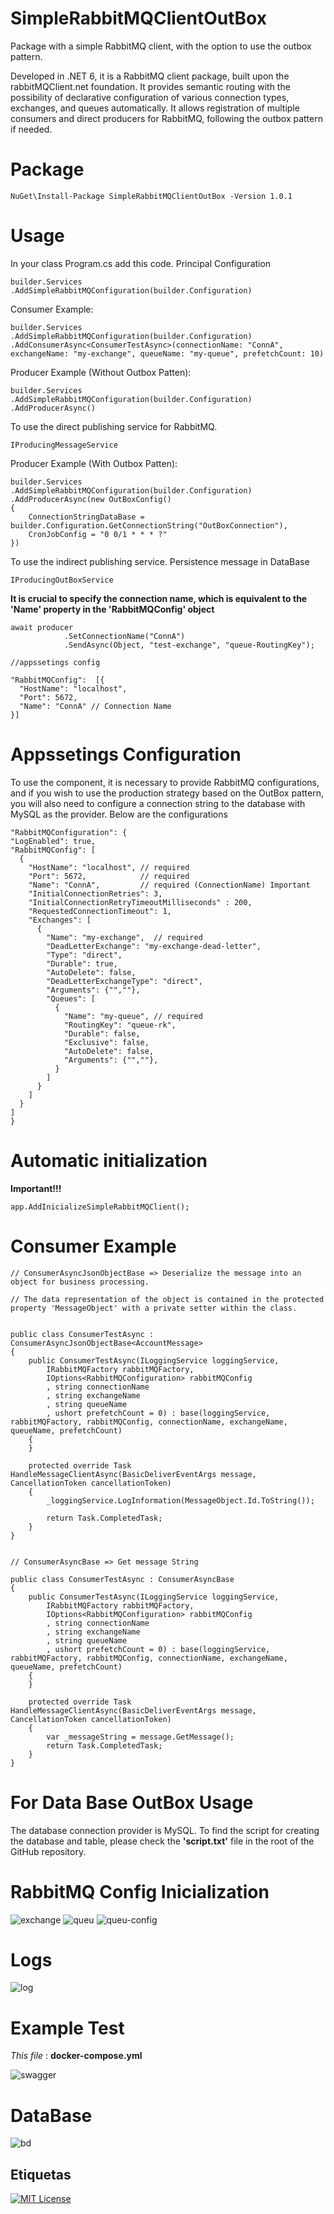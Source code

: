 # SimpleRabbitMQClientOutBox
Package with a simple RabbitMQ client, with the option to use the outbox pattern. 

Developed in .NET 6, it is a RabbitMQ client package, built upon the rabbitMQClient.net foundation. It provides semantic routing with the possibility of declarative configuration of various connection types, exchanges, and queues automatically. It allows registration of multiple consumers and direct producers for RabbitMQ, following the outbox pattern if needed.

# Package
	NuGet\Install-Package SimpleRabbitMQClientOutBox -Version 1.0.1

# Usage

In your class Program.cs add this code. Principal Configuration

    builder.Services
    .AddSimpleRabbitMQConfiguration(builder.Configuration)

Consumer Example:

    builder.Services
    .AddSimpleRabbitMQConfiguration(builder.Configuration)
    .AddConsumerAsync<ConsumerTestAsync>(connectionName: "ConnA", exchangeName: "my-exchange", queueName: "my-queue", prefetchCount: 10)

Producer Example (Without Outbox Patten):

    builder.Services
    .AddSimpleRabbitMQConfiguration(builder.Configuration)
    .AddProducerAsync()


To use the direct publishing service for RabbitMQ.

    IProducingMessageService


Producer Example (With Outbox Patten):

    builder.Services
    .AddSimpleRabbitMQConfiguration(builder.Configuration)
    .AddProducerAsync(new OutBoxConfig() 
    { 
        ConnectionStringDataBase = builder.Configuration.GetConnectionString("OutBoxConnection"),
        CronJobConfig = "0 0/1 * * * ?"
    })

To use the indirect publishing service. Persistence message in DataBase

    IProducingOutBoxService

**It is crucial to specify the connection name, which is equivalent to the 'Name' property in the 'RabbitMQConfig' object**


    await producer
                .SetConnectionName("ConnA")
                .SendAsync(Object, "test-exchange", "queue-RoutingKey");

    //appssetings config

    "RabbitMQConfig":  [{
      "HostName": "localhost", 
      "Port": 5672,            
      "Name": "ConnA" // Connection Name
    }]           


# Appssetings Configuration

To use the component, it is necessary to provide RabbitMQ configurations, and if you wish to use the production strategy based on the OutBox pattern, you will also need to configure a connection string to the database with MySQL as the provider. Below are the configurations


    "RabbitMQConfiguration": {
    "LogEnabled": true,
    "RabbitMQConfig": [
      {
        "HostName": "localhost", // required
        "Port": 5672,            // required
        "Name": "ConnA",         // required (ConnectionName) Important
        "InitialConnectionRetries": 3,
        "InitialConnectionRetryTimeoutMilliseconds" : 200,
        "RequestedConnectionTimeout": 1, 
        "Exchanges": [
          {
            "Name": "my-exchange",  // required
            "DeadLetterExchange": "my-exchange-dead-letter",
            "Type": "direct",
            "Durable": true,
            "AutoDelete": false,
            "DeadLetterExchangeType": "direct",
            "Arguments": {"",""},
            "Queues": [
              {
                "Name": "my-queue", // required
                "RoutingKey": "queue-rk",
                "Durable": false,
                "Exclusive": false,
                "AutoDelete": false,
                "Arguments": {"",""},
              }
            ]
          }
        ]
      }
    ]
    }
  

# Automatic initialization

  **Important!!!**

    app.AddInicializeSimpleRabbitMQClient();

# Consumer Example

    // ConsumerAsyncJsonObjectBase => Deserialize the message into an object for business processing.
    
    // The data representation of the object is contained in the protected property 'MessageObject' with a private setter within the class.


    public class ConsumerTestAsync : ConsumerAsyncJsonObjectBase<AccountMessage>
    {
        public ConsumerTestAsync(ILoggingService loggingService, 
            IRabbitMQFactory rabbitMQFactory, 
            IOptions<RabbitMQConfiguration> rabbitMQConfig
            , string connectionName
            , string exchangeName
            , string queueName
            , ushort prefetchCount = 0) : base(loggingService, rabbitMQFactory, rabbitMQConfig, connectionName, exchangeName, queueName, prefetchCount)
        {
        }

        protected override Task HandleMessageClientAsync(BasicDeliverEventArgs message, CancellationToken cancellationToken)
        {
            _loggingService.LogInformation(MessageObject.Id.ToString());

            return Task.CompletedTask;
        }
    }


    // ConsumerAsyncBase => Get message String 

    public class ConsumerTestAsync : ConsumerAsyncBase
    {
        public ConsumerTestAsync(ILoggingService loggingService, 
            IRabbitMQFactory rabbitMQFactory, 
            IOptions<RabbitMQConfiguration> rabbitMQConfig
            , string connectionName
            , string exchangeName
            , string queueName
            , ushort prefetchCount = 0) : base(loggingService, rabbitMQFactory, rabbitMQConfig, connectionName, exchangeName, queueName, prefetchCount)
        {
        }

        protected override Task HandleMessageClientAsync(BasicDeliverEventArgs message, CancellationToken cancellationToken)
        {
            var _messageString = message.GetMessage();
            return Task.CompletedTask;
        }
    }

# For Data Base OutBox Usage

The database connection provider is MySQL. To find the script for creating the database and table, please check the **'script.txt'** file in the root of the GitHub repository.

# RabbitMQ Config Inicialization

![exchange](https://github.com/RenanCris/SimpleRabbitMQClient/assets/7238977/4d47d6ae-31ec-4fc7-9682-2e1e8096132f)
![queu](https://github.com/RenanCris/SimpleRabbitMQClient/assets/7238977/9887eb0d-018e-4265-bdef-4e5599cbb590)
![queu-config](https://github.com/RenanCris/SimpleRabbitMQClient/assets/7238977/9699a90d-36f3-4bb8-8bdd-8049515585cd)


# Logs

![log](https://github.com/RenanCris/SimpleRabbitMQClient/assets/7238977/af851a12-96cf-4eec-9f57-ea6c7edbc292)

    
# Example Test

*This file* : **docker-compose.yml**

![swagger](https://github.com/RenanCris/SimpleRabbitMQClient/assets/7238977/f2c41d72-56c2-47df-a34e-cea14e179fc3)

# DataBase 

![bd](https://github.com/RenanCris/SimpleRabbitMQClient/assets/7238977/8cf0a848-4eba-44fe-9927-6065936c142f)

## Etiquetas

[![MIT License](https://img.shields.io/badge/License-MIT-green.svg)](https://choosealicense.com/licenses/mit/)


